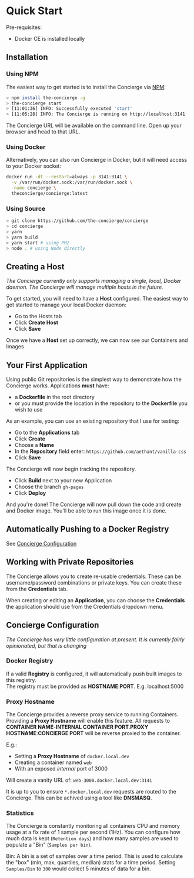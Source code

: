 # Quick Start

Pre-requisites:
- Docker CE is installed locally

## Installation

### Using NPM
The easiest way to get started is to install the Concierge via [NPM](https://nodejs.org):
```bash
> npm install the-concierge -g
> the-concierge start
> [11:01:36] INFO: Successfully executed 'start'
> [11:05:28] INFO: The Concierge is running on http://localhost:3141
```

The Concierge URL will be available on the command line. Open up your browser and head to that URL.

### Using Docker
Alternatively, you can also run Concierge in Docker, but it will need access to your Docker socket:
```bash
docker run -dt --restart=always -p 3141:3141 \
  -v /var/run/docker.sock:/var/run/docker.sock \
  -name concierge \
  theconcierge/concierge:latest
```

### Using Source
```bash
> git clone https://github.com/the-concierge/concierge
> cd concierge
> yarn
> yarn build
> yarn start # using PM2
> node . # using Node directly
```

## Creating a Host

_The Concierge currently only supports managing a single, local, Docker daemon. The Concierge will manage multiple hosts in the future._

To get started, you will need to have a **Host** configured. The easiest way to get started to manage your local Docker daemon:
- Go to the Hosts tab
- Click **Create Host**
- Click **Save**

Once we have a **Host** set up correctly, we can now see our Containers and Images

## Your First Application
Using public Git repositories is the simplest way to demonstrate how the Concierge works. Applications **must** have:
- a **Dockerfile** in the root directory
- or you must provide the location in the repository to the **Dockerfile** you wish to use

As an example, you can use an existing repository that I use for testing:
- Go to the **Applications** tab
- Click **Create**
- Choose a **Name**
- In the **Repository** field enter: `https://github.com/aethant/vanilla-css`
- Click **Save**

The Concierge will now begin tracking the repository. 
- Click **Build** next to your new Application
- Choose the branch `gh-pages`
- Click **Deploy**

And you're done! The Concierge will now pull down the code and create and Docker image. You'll be able to run this image once it is done.

## Automatically Pushing to a Docker Registry
See [Concierge Configuration](guide?id=concierge-configuration)

## Working with Private Repositories
The Concierge allows you to create re-usable credentials. These can be username/password combinations or private keys. You can create these from the  **Credentials** tab.

When creating or editing an **Application**, you can choose the **Credentials** the application should use from the Credentials dropdown menu.

## Concierge Configuration
_The Concierge has very little configuration at present. It is currently fairly opinionated, but that is changing_

### Docker Registry
If a valid **Registry** is configured, it will automatically push built images to this registry.  
The registry must be provided as **HOSTNAME**:**PORT**. E.g. localhost:5000

### Proxy Hostname
The Concierge provides a reverse proxy service to running Containers. Providing a **Proxy Hostname** will enable this feature. All requests to **CONTAINER NAME**-**INTERNAL CONTAINER PORT**.**PROXY HOSTNAME**:**CONCIERGE PORT** will be reverse proxied to the container.

E.g.:
- Setting a **Proxy Hostname** of `docker.local.dev` 
- Creating a container named `web`
- With an exposed _internal_ port of 3000

Will create a vanity URL of: `web-3000.docker.local.dev:3141`

It is up to you to ensure `*.docker.local.dev` requests are routed to the Concierge. This can be achived using a tool like **DNSMASQ**.

### Statistics
The Concierge is constantly monitoring all containers CPU and memory usage at a fix rate of 1 sample per second (1Hz). You can configure how much data is kept (`Retention days`) and how many samples are used to populate a "Bin" (`Samples per bin`).

Bin: A bin is a set of samples over a time period. This is used to calculate the "box" (min, max, quartiles, median) stats for a time period. Setting `Samples/Bin` to `300` would collect 5 minutes of data for a bin.